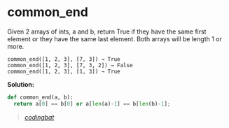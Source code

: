 # common_end

Given 2 arrays of ints, a and b, return True if they have the same first element or they have the same last element. Both arrays will be length 1 or more.

```
common_end([1, 2, 3], [7, 3]) → True
common_end([1, 2, 3], [7, 3, 2]) → False
common_end([1, 2, 3], [1, 3]) → True
```

**Solution:**

```python
def common_end(a, b):
  return a[0] == b[0] or a[len(a)-1] == b[len(b)-1];
```

> _[codingbat](https://codingbat.com/prob/p147755)_